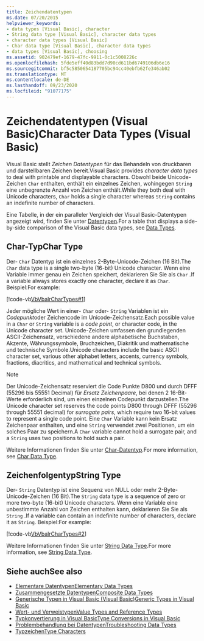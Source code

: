 ```yaml
---
title: Zeichendatentypen
ms.date: 07/20/2015
helpviewer_keywords:
- data types [Visual Basic], character
- String data type [Visual Basic], character data types
- character data types [Visual Basic]
- Char data type [Visual Basic], character data types
- data types [Visual Basic], choosing
ms.assetid: 902479ef-1679-47fc-9911-0c1c5008226c
ms.openlocfilehash: 5fde5eff40d83bdd7d90cd611bd6749106db6e16
ms.sourcegitcommit: bf5c5850654187705bc94cc40ebfb62fe346ab02
ms.translationtype: MT
ms.contentlocale: de-DE
ms.lasthandoff: 09/23/2020
ms.locfileid: "91077175"
---
```

# <a name="character-data-types-visual-basic"></a><span data-ttu-id="8fa7c-102">Zeichendatentypen (Visual Basic)</span><span class="sxs-lookup"><span data-stu-id="8fa7c-102">Character Data Types (Visual Basic)</span></span>

<span data-ttu-id="8fa7c-103">Visual Basic stellt *Zeichen Datentypen* für das Behandeln von druckbaren und darstellbaren Zeichen bereit.</span><span class="sxs-lookup"><span data-stu-id="8fa7c-103">Visual Basic provides *character data types* to deal with printable and displayable characters.</span></span> <span data-ttu-id="8fa7c-104">Obwohl beide Unicode-Zeichen `Char` enthalten, enthält ein einzelnes Zeichen, wohingegen `String` eine unbegrenzte Anzahl von Zeichen enthält.</span><span class="sxs-lookup"><span data-stu-id="8fa7c-104">While they both deal with Unicode characters, `Char` holds a single character whereas `String` contains an indefinite number of characters.</span></span>  
  
 <span data-ttu-id="8fa7c-105">Eine Tabelle, in der ein paralleler Vergleich der Visual Basic-Datentypen angezeigt wird, finden Sie unter [Datentypen](../../../language-reference/data-types/index.md).</span><span class="sxs-lookup"><span data-stu-id="8fa7c-105">For a table that displays a side-by-side comparison of the Visual Basic data types, see [Data Types](../../../language-reference/data-types/index.md).</span></span>  
  
## <a name="char-type"></a><span data-ttu-id="8fa7c-106">Char-Typ</span><span class="sxs-lookup"><span data-stu-id="8fa7c-106">Char Type</span></span>  

 <span data-ttu-id="8fa7c-107">Der- `Char` Datentyp ist ein einzelnes 2-Byte-Unicode-Zeichen (16 Bit).</span><span class="sxs-lookup"><span data-stu-id="8fa7c-107">The `Char` data type is a single two-byte (16-bit) Unicode character.</span></span> <span data-ttu-id="8fa7c-108">Wenn eine Variable immer genau ein Zeichen speichert, deklarieren Sie Sie als `Char` .</span><span class="sxs-lookup"><span data-stu-id="8fa7c-108">If a variable always stores exactly one character, declare it as `Char`.</span></span> <span data-ttu-id="8fa7c-109">Beispiel:</span><span class="sxs-lookup"><span data-stu-id="8fa7c-109">For example:</span></span>  
  
 [!code-vb[VbVbalrCharTypes#1](~/samples/snippets/visualbasic/VS_Snippets_VBCSharp/vbvbalrchartypes/vb/module1.vb#1)]
  
 <span data-ttu-id="8fa7c-110">Jeder mögliche Wert in einer- `Char` oder- `String` Variablen ist ein *Codepunkt*oder Zeichencode im Unicode-Zeichensatz.</span><span class="sxs-lookup"><span data-stu-id="8fa7c-110">Each possible value in a `Char` or `String` variable is a *code point*, or character code, in the Unicode character set.</span></span> <span data-ttu-id="8fa7c-111">Unicode-Zeichen umfassen den grundlegenden ASCII-Zeichensatz, verschiedene andere alphabetische Buchstaben, Akzente, Währungssymbole, Bruchzeichen, Diakritik und mathematische und technische Symbole.</span><span class="sxs-lookup"><span data-stu-id="8fa7c-111">Unicode characters include the basic ASCII character set, various other alphabet letters, accents, currency symbols, fractions, diacritics, and mathematical and technical symbols.</span></span>  
  
> [!NOTE]
> <span data-ttu-id="8fa7c-112">Der Unicode-Zeichensatz reserviert die Code Punkte D800 und durch DFFF (55296 bis 55551 Decimal) für *Ersatz Zeichenpaare*, bei denen 2 16-Bit-Werte erforderlich sind, um einen einzelnen Codepunkt darzustellen.</span><span class="sxs-lookup"><span data-stu-id="8fa7c-112">The Unicode character set reserves the code points D800 through DFFF (55296 through 55551 decimal) for *surrogate pairs*, which require two 16-bit values to represent a single code point.</span></span> <span data-ttu-id="8fa7c-113">Eine `Char` Variable kann kein Ersatz Zeichenpaar enthalten, und eine `String` verwendet zwei Positionen, um ein solches Paar zu speichern.</span><span class="sxs-lookup"><span data-stu-id="8fa7c-113">A `Char` variable cannot hold a surrogate pair, and a `String` uses two positions to hold such a pair.</span></span>  
  
 <span data-ttu-id="8fa7c-114">Weitere Informationen finden Sie unter [Char-Datentyp](../../../language-reference/data-types/char-data-type.md).</span><span class="sxs-lookup"><span data-stu-id="8fa7c-114">For more information, see [Char Data Type](../../../language-reference/data-types/char-data-type.md).</span></span>  
  
## <a name="string-type"></a><span data-ttu-id="8fa7c-115">Zeichenfolgentyp</span><span class="sxs-lookup"><span data-stu-id="8fa7c-115">String Type</span></span>  

 <span data-ttu-id="8fa7c-116">Der- `String` Datentyp ist eine Sequenz von NULL oder mehr 2-Byte-Unicode-Zeichen (16 Bit).</span><span class="sxs-lookup"><span data-stu-id="8fa7c-116">The `String` data type is a sequence of zero or more two-byte (16-bit) Unicode characters.</span></span> <span data-ttu-id="8fa7c-117">Wenn eine Variable eine unbestimmte Anzahl von Zeichen enthalten kann, deklarieren Sie Sie als `String` .</span><span class="sxs-lookup"><span data-stu-id="8fa7c-117">If a variable can contain an indefinite number of characters, declare it as `String`.</span></span> <span data-ttu-id="8fa7c-118">Beispiel:</span><span class="sxs-lookup"><span data-stu-id="8fa7c-118">For example:</span></span>  
  
 [!code-vb[VbVbalrCharTypes#2](~/samples/snippets/visualbasic/VS_Snippets_VBCSharp/vbvbalrchartypes/vb/module1.vb#2)]
  
 <span data-ttu-id="8fa7c-119">Weitere Informationen finden Sie unter [String Data Type](../../../language-reference/data-types/string-data-type.md).</span><span class="sxs-lookup"><span data-stu-id="8fa7c-119">For more information, see [String Data Type](../../../language-reference/data-types/string-data-type.md).</span></span>  
  
## <a name="see-also"></a><span data-ttu-id="8fa7c-120">Siehe auch</span><span class="sxs-lookup"><span data-stu-id="8fa7c-120">See also</span></span>

- [<span data-ttu-id="8fa7c-121">Elementare Datentypen</span><span class="sxs-lookup"><span data-stu-id="8fa7c-121">Elementary Data Types</span></span>](elementary-data-types.md)
- [<span data-ttu-id="8fa7c-122">Zusammengesetzte Datentypen</span><span class="sxs-lookup"><span data-stu-id="8fa7c-122">Composite Data Types</span></span>](composite-data-types.md)
- [<span data-ttu-id="8fa7c-123">Generische Typen in Visual Basic (Visual Basic)</span><span class="sxs-lookup"><span data-stu-id="8fa7c-123">Generic Types in Visual Basic</span></span>](generic-types.md)
- [<span data-ttu-id="8fa7c-124">Wert- und Verweistypen</span><span class="sxs-lookup"><span data-stu-id="8fa7c-124">Value Types and Reference Types</span></span>](value-types-and-reference-types.md)
- [<span data-ttu-id="8fa7c-125">Typkonvertierung in Visual Basic</span><span class="sxs-lookup"><span data-stu-id="8fa7c-125">Type Conversions in Visual Basic</span></span>](type-conversions.md)
- [<span data-ttu-id="8fa7c-126">Problembehandlung bei Datentypen</span><span class="sxs-lookup"><span data-stu-id="8fa7c-126">Troubleshooting Data Types</span></span>](troubleshooting-data-types.md)
- [<span data-ttu-id="8fa7c-127">Typzeichen</span><span class="sxs-lookup"><span data-stu-id="8fa7c-127">Type Characters</span></span>](type-characters.md)
